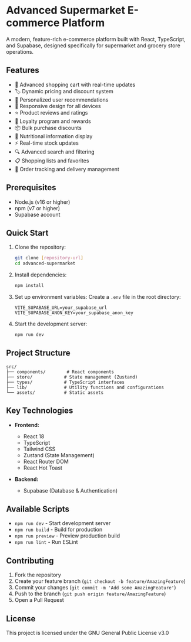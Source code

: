 # Advanced Supermarket E-commerce Platform

A modern, feature-rich e-commerce platform built with React, TypeScript, and Supabase, designed specifically for supermarket and grocery store operations.

## Features

- 🛒 Advanced shopping cart with real-time updates
- 🏷️ Dynamic pricing and discount system
- 🎯 Personalized user recommendations
- 📱 Responsive design for all devices
- ⭐ Product reviews and ratings
- 🎁 Loyalty program and rewards
- 📦 Bulk purchase discounts
- 🥗 Nutritional information display
- ⚡ Real-time stock updates
- 🔍 Advanced search and filtering
- 📋 Shopping lists and favorites
- 🚚 Order tracking and delivery management

## Prerequisites

- Node.js (v16 or higher)
- npm (v7 or higher)
- Supabase account

## Quick Start

1. Clone the repository:
   ```bash
   git clone [repository-url]
   cd advanced-supermarket
   ```

2. Install dependencies:
   ```bash
   npm install
   ```

3. Set up environment variables:
   Create a `.env` file in the root directory:
   ```env
   VITE_SUPABASE_URL=your_supabase_url
   VITE_SUPABASE_ANON_KEY=your_supabase_anon_key
   ```

4. Start the development server:
   ```bash
   npm run dev
   ```

## Project Structure

```
src/
├── components/        # React components
├── store/            # State management (Zustand)
├── types/            # TypeScript interfaces
├── lib/              # Utility functions and configurations
└── assets/           # Static assets
```

## Key Technologies

- **Frontend:**
  - React 18
  - TypeScript
  - Tailwind CSS
  - Zustand (State Management)
  - React Router DOM
  - React Hot Toast

- **Backend:**
  - Supabase (Database & Authentication)

## Available Scripts

- `npm run dev` - Start development server
- `npm run build` - Build for production
- `npm run preview` - Preview production build
- `npm run lint` - Run ESLint

## Contributing

1. Fork the repository
2. Create your feature branch (`git checkout -b feature/AmazingFeature`)
3. Commit your changes (`git commit -m 'Add some AmazingFeature'`)
4. Push to the branch (`git push origin feature/AmazingFeature`)
5. Open a Pull Request


## License

This project is licensed under the GNU General Public License v3.0 
